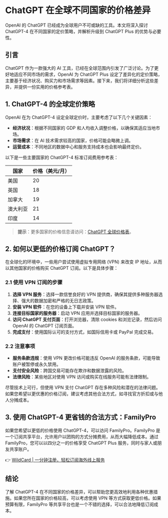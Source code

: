 # ChatGPT 在全球不同国家的价格差异

OpenAI 的 ChatGPT 已经成为全球用户不可或缺的工具。本文将深入探讨 ChatGPT-4 在不同国家的定价策略，并解析升级到 ChatGPT Plus 的优势与必要性。

## 引言

ChatGPT 作为一款强大的 AI 工具，已经在全球范围内引发了广泛讨论。为了更好地适应不同市场的需求，OpenAI 为 ChatGPT Plus 设定了差异化的定价策略，主要基于经济状况、购买力和市场需求等因素。接下来，我们将详细分析这些差异，并提供一份实用的价格参考表。

## 1. ChatGPT-4 的全球定价策略

OpenAI 在为 ChatGPT-4 设定全球定价时，主要考虑了以下几个关键因素：

- **经济状况**：根据不同国家的 GDP 和人均收入调整价格，以确保其适应当地市场。
- **市场需求**：在 AI 技术需求较高的国家，价格可能会略微上调。
- **运营成本**：不同地区的数据中心和服务支持成本也会影响最终定价。

以下是一些主要国家的 ChatGPT-4 标准订阅费用参考表：

| 国家       | 价格（美元/月） |
|------------|----------------|
| 美国       | 20             |
| 英国       | 18             |
| 加拿大     | 19             |
| 澳大利亚   | 21             |
| 印度       | 14             |

> **提示**：更多国家的价格信息请访问：[ChatGPT 全球价格表](https://familypro.io/chatgpt-price-in-different-countries)。

## 2. 如何以更低的价格订阅 ChatGPT？

在全球化的环境中，一些用户尝试使用虚拟专用网络 (VPN) 来改变 IP 地址，从而以其他国家的价格购买 ChatGPT 订阅。以下是具体步骤：

### 2.1 使用 VPN 订阅的步骤

1. **选择 VPN 服务**：选择一款信誉良好的 VPN 提供商，确保其提供多种服务器选择、强大的数据加密和严格的无日志政策。
2. **安装 VPN 软件**：在您的设备上下载并安装 VPN 软件。
3. **连接目标国家的服务器**：启动 VPN 应用并选择目标国家的服务器。
4. **访问 ChatGPT 支付页面**：打开浏览器，清除 cookies 和浏览记录，然后访问 OpenAI 的 ChatGPT 订阅页面。
5. **完成支付**：使用国际认可的支付方式，如国际信用卡或 PayPal 完成交易。

### 2.2 注意事项

- **服务条款违规**：使用 VPN 更改价格可能违反 OpenAI 的服务条款，可能导致账户被暂停或永久禁用。
- **支付安全风险**：跨国交易可能存在欺诈和数据泄露的风险。
- **法律风险**：某些地区对使用 VPN 访问或购买在线服务可能有法律限制。

尽管技术上可行，但使用 VPN 支付 ChatGPT 存在多种风险和潜在的法律问题。如果您希望以更优惠的价格订阅，建议考虑其他合法方式，如寻找官方折扣或与他人分摊成本。

## 3. 使用 ChatGPT-4 更省钱的合法方式：FamilyPro

如果您希望以更低的价格使用 ChatGPT-4，可以访问 FamilyPro。FamilyPro 是一个订阅共享平台，允许用户以团购的方式分摊费用，从而大幅降低成本。通过 FamilyPro，您可以以四分之一的价格享受 ChatGPT Plus 服务，同时与家人或朋友共享账户。

👉 [WildCard | 一分钟注册，轻松订阅海外线上服务](https://bbtdd.com/WildCard)

## 结论

了解 ChatGPT-4 在不同国家的价格差异，可以帮助您更高效地利用各种优惠措施。如果您所在国家的价格较高，可以考虑使用 VPN 等方式获取更低价格。如果预算有限，FamilyPro 等共享平台也是一个不错的选择，可以合法地降低订阅成本。